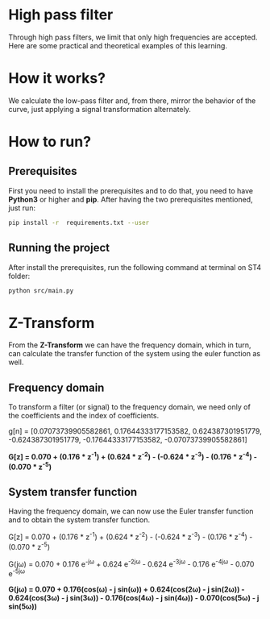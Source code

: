 # High pass filter
Through high pass filters, we limit that only high frequencies are accepted. Here are some practical and theoretical examples of this learning.
# How it works?
We calculate the low-pass filter and, from there, mirror the behavior of the curve, just applying a signal transformation alternately.

# How to run?

## Prerequisites
First you need to install the prerequisites and to do that, you need to have **Python3** or higher and **pip**.
After having the two prerequisites mentioned, just run:
```bash
pip install -r  requirements.txt --user
```

## Running the project
After install the prerequisites, run the following command at terminal on ST4 folder:
```bash
python src/main.py
```

# Z-Transform
From the **Z-Transform** we can have the frequency domain, which in turn, can calculate the transfer function of the system using the euler function as well.

## Frequency domain
To transform a filter (or signal) to the frequency domain, we need only of the coefficients and the index of coefficients.

g[n] = [0.07073739905582861, 0.17644333177153582, 0.624387301951779, -0.624387301951779, -0.17644333177153582, -0.07073739905582861]

**G[z] = 0.070 + (0.176 * z<sup>-1</sup>) + (0.624 * z<sup>-2</sup>) - (-0.624 * z<sup>-3</sup>) - (0.176 * z<sup>-4</sup>) - (0.070 * z<sup>-5</sup>)**

## System transfer function
Having the frequency domain, we can now use the Euler transfer function and to obtain the system transfer function.

G[z] = 0.070 + (0.176 * z<sup>-1</sup>) + (0.624 * z<sup>-2</sup>) - (-0.624 * z<sup>-3</sup>) - (0.176 * z<sup>-4</sup>) - (0.070 * z<sup>-5</sup>)

G(j&omega;) = 0.070 + 0.176 e<sup>-j&omega;</sup> + 0.624 e<sup>-2j&omega;</sup> - 0.624 e<sup>-3j&omega;</sup> - 0.176 e<sup>-4j&omega;</sup> - 0.070 e<sup>-5j&omega;</sup>

**G(j&omega;) = 0.070 + 0.176(cos(&omega;) - j sin(&omega;)) + 0.624(cos(2&omega;) - j sin(2&omega;)) - 0.624(cos(3&omega;) - j sin(3&omega;)) - 0.176(cos(4&omega;) - j sin(4&omega;)) - 0.070(cos(5&omega;) - j sin(5&omega;))**